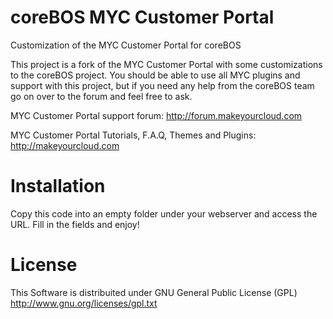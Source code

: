 coreBOS MYC Customer Portal
============================================
Customization of the MYC Customer Portal for coreBOS

This project is a fork of the MYC Customer Portal with some customizations to the coreBOS project. You should be able to use all MYC plugins and support with this project, but if you need any help from the coreBOS team go on over to the forum and feel free to ask.

MYC Customer Portal support forum: http://forum.makeyourcloud.com

MYC Customer Portal Tutorials, F.A.Q, Themes and Plugins: http://makeyourcloud.com

Installation
============================================

Copy this code into an empty folder under your webserver and access the URL. Fill in the fields and enjoy!

License
============================================
This Software is distribuited under GNU General Public License (GPL) http://www.gnu.org/licenses/gpl.txt